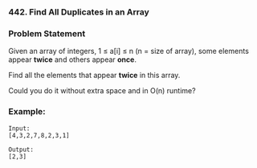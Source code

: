 ### 442. Find All Duplicates in an Array

### Problem Statement
Given an array of integers, 1 ≤ a[i] ≤ n (n = size of array), some elements appear **twice** and others appear **once**.

Find all the elements that appear **twice** in this array.

Could you do it without extra space and in O(n) runtime?

### Example:
```
Input:
[4,3,2,7,8,2,3,1]

Output:
[2,3]
```